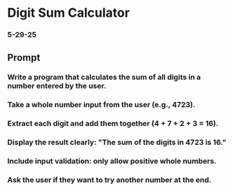 # Digit Sum Calculator

### 5-29-25

## Prompt

### Write a program that calculates the sum of all digits in a number entered by the user.

### Take a whole number input from the user (e.g., 4723).

### Extract each digit and add them together (4 + 7 + 2 + 3 = 16).

### Display the result clearly: "The sum of the digits in 4723 is 16."

### Include input validation: only allow positive whole numbers.

### Ask the user if they want to try another number at the end.
